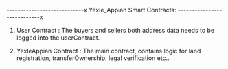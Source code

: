 ----------------------------x
Yexle_Appian Smart Contracts:
----------------------------x

1. User Contract : 
The buyers and sellers both address data needs to be logged into the userContract.

2. YexleAppian Contract : 
The main contract, contains logic for land registration, transferOwnership, legal verification etc.. 


